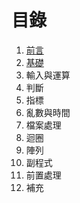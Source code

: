 # 目錄

1. [前言](https://github.com/xixa3333/C-Textbook/blob/main/%E5%89%8D%E8%A8%80.md)
2. [基礎](https://github.com/xixa3333/C-Plus-Plus-Textbook/blob/main/%E5%9F%BA%E7%A4%8E.md)
3. 輸入與運算
4. 判斷
5. 指標
6. 亂數與時間
7. 檔案處理
8. 迴圈
9. 陣列
10. 副程式
11. 前置處理
12. 補充
